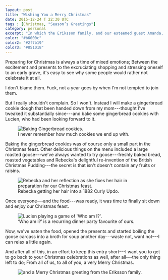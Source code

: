```yaml
---
layout: post
title: "Wishing You a Merry Christmas"
date: 2015-12-24 T 22:30 UTC
tags : [Christmas, "Season’s Greetings"]
category: personal
excerpt: "In which the Eriksson family, and our esteemed guest Amanda, wish you all a Merry Christmas with the annual season's greetings."
color: "#b6000c"
color2: "#2f7b19"
color3: "#851018"
---
```

Preparing for Christmas is always a time of mixed emotions; Between the excitement and presents to the excruciating shopping and stressing oneself to an early grave, it's easy to see why some people would rather not celebrate it at all.

I don't blame them. Fuck, not a year goes by when I'm not tempted to join them.

But I really shouldn't complain. So I won't. Instead I will make a gingerbread cookie dough that been handed down from my mom---thought I've tweaked it substantially since---and bake some gingerbread cookies with Lucien, who had been looking forward to it.

<figure>
	<img class="js-lazy-load" data-original="/assets/posts/2015/december/wishing-you-a-merry-christmas/baking-gingerbread-cookies.jpg" alt="Baking Gingerbread cookies.">
	<figcaption>I never remember how much cookies we end up with.</figcaption>
</figure>

Baking the gingerbread cookies was of course only a small part in the Christmas feast. Other delicious things on the menu included a large roasted goose---we've always wanted to try goose---freshly baked bread, roasted vegetables and Rebecka's delightful re-invention of the British Christmas Pudding---the secret is that isn't doesn't contain any fruits or raisins.

<figure>
	<img class="js-lazy-load" data-original="/assets/posts/2015/december/wishing-you-a-merry-christmas/rebecka-fixing-her-hair.jpg" alt="Rebecka and her reflection as she fixes her hair in preparation for our Christmas feast.">
	<figcaption>Rebecka getting her hair into a 1882 Curly Updo.</figcaption>
</figure>

Once everyone---and the food---was ready, it was time to finally sit down and enjoy our Christmas feast.

<figure>
	<img class="js-lazy-load" data-original="/assets/posts/2015/december/wishing-you-a-merry-christmas/lucien-playing-who-am-i.jpg" alt="Lucien playing a game of 'Who am I?'.">
	<figcaption>‘Who am I?’ is a recurring dinner party favourite of ours.</figcaption>
</figure>

Now, we've eaten the food, opened the presents and started boiling the goose carcass into a broth for soup another day---waste not, want not---I can relax a little again.

And after all of this, in an effort to keep this entry short---I want you to get to go back to your Christmas celebrations as well, after all---the only thing left to do; From all of us, to all of you, a very Merry Christmas.

<figure>
	<img class="js-lazy-load" data-original="/assets/posts/2015/december/wishing-you-a-merry-christmas/carlos-eriksson-christmas-greetings-2015.jpg" alt="and a Merry Christmas greeting from the Eriksson family.">
</figure>